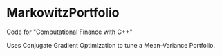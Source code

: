 # MarkowitzPortfolio

Code for "Computational Finance with C++"

Uses Conjugate Gradient Optimization to tune a Mean-Variance Portfolio.
